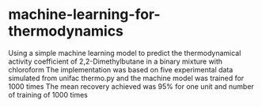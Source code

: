 # machine-learning-for-thermodynamics

Using a simple machine learning model to predict the thermodynamical activity coefficient of 2,2-Dimethylbutane in a binary mixture with chloroform
The implementation was based on five experimental data simulated from unifac thermo.py and the machine model was trained for 1000 times
The mean recovery achieved was 95% for one unit and number of training of 1000 times 
